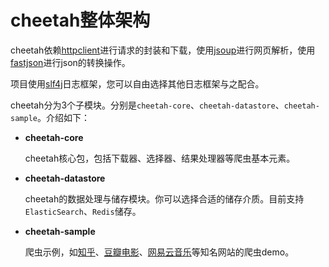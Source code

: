 # cheetah整体架构

cheetah依赖[httpclient](http://hc.apache.org/)进行请求的封装和下载，使用[jsoup](https://github.com/jhy/jsoup/)进行网页解析，使用[fastjson](https://github.com/alibaba/fastjson)进行json的转换操作。



项目使用[slf4j](https://github.com/qos-ch/slf4j)日志框架，您可以自由选择其他日志框架与之配合。



cheetah分为3个子模块。分别是`cheetah-core`、`cheetah-datastore`、`cheetah-sample`。介绍如下：

* **cheetah-core**

  cheetah核心包，包括下载器、选择器、结果处理器等爬虫基本元素。

* **cheetah-datastore**

  cheetah的数据处理与储存模块。你可以选择合适的储存介质。目前支持`ElasticSearch`、`Redis`储存。

* **cheetah-sample**

  爬虫示例，如[知乎](https://www.zhihu.com/)、[豆瓣电影](https://movie.douban.com/)、[网易云音乐](http://music.163.com/)等知名网站的爬虫demo。



